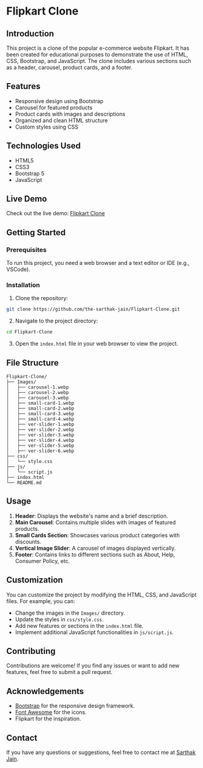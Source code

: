 # Flipkart Clone

## Introduction

This project is a clone of the popular e-commerce website Flipkart. It has been created for educational purposes to demonstrate the use of HTML, CSS, Bootstrap, and JavaScript. The clone includes various sections such as a header, carousel, product cards, and a footer.

## Features

- Responsive design using Bootstrap
- Carousel for featured products
- Product cards with images and descriptions
- Organized and clean HTML structure
- Custom styles using CSS

## Technologies Used

- HTML5
- CSS3
- Bootstrap 5
- JavaScript

## Live Demo

Check out the live demo: [Flipkart Clone](https://the-sarthak-jain.github.io/Flipkart-Clone/)

## Getting Started

### Prerequisites

To run this project, you need a web browser and a text editor or IDE (e.g., VSCode).

### Installation

1. Clone the repository:

```bash
git clone https://github.com/the-sarthak-jain/Flipkart-Clone.git
```

2. Navigate to the project directory:

```bash
cd Flipkart-Clone
```

3. Open the `index.html` file in your web browser to view the project.

## File Structure

```
Flipkart-Clone/
├── Images/
│   ├── carousel-1.webp
│   ├── carousel-2.webp
│   ├── carousel-3.webp
│   ├── small-card-1.webp
│   ├── small-card-2.webp
│   ├── small-card-3.webp
│   ├── small-card-4.webp
│   ├── ver-slider-1.webp
│   ├── ver-slider-2.webp
│   ├── ver-slider-3.webp
│   ├── ver-slider-4.webp
│   ├── ver-slider-5.webp
│   ├── ver-slider-6.webp
├── css/
│   └── style.css
├── js/
│   └── script.js
├── index.html
└── README.md
```

## Usage

1. **Header**: Displays the website's name and a brief description.
2. **Main Carousel**: Contains multiple slides with images of featured products.
3. **Small Cards Section**: Showcases various product categories with discounts.
4. **Vertical Image Slider**: A carousel of images displayed vertically.
5. **Footer**: Contains links to different sections such as About, Help, Consumer Policy, etc.

## Customization

You can customize the project by modifying the HTML, CSS, and JavaScript files. For example, you can:

- Change the images in the `Images/` directory.
- Update the styles in `css/style.css`.
- Add new features or sections in the `index.html` file.
- Implement additional JavaScript functionalities in `js/script.js`.

## Contributing

Contributions are welcome! If you find any issues or want to add new features, feel free to submit a pull request.

## Acknowledgements

- [Bootstrap](https://getbootstrap.com/) for the responsive design framework.
- [Font Awesome](https://fontawesome.com/) for the icons.
- Flipkart for the inspiration.

## Contact

If you have any questions or suggestions, feel free to contact me at [Sarthak Jain](mail.sarthakjain@gmail.com).
